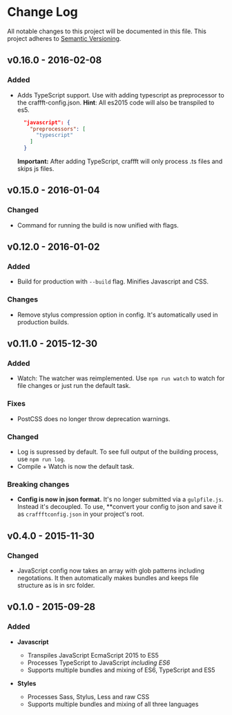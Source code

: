 # Change Log
All notable changes to this project will be documented in this file.
This project adheres to [Semantic Versioning](http://semver.org/).

## v0.16.0 - 2016-02-08
### Added
* Adds TypeScript support. Use with adding typescript as preprocessor to the craffft-config.json. **Hint**: All es2015 code 
 will also be transpiled to es5.
  
  ```json
    "javascript": {
      "preprocessors": [
        "typescript"
      ]
    }
  ```
  **Important:** After adding TypeScript, craffft will only process .ts files and skips js files.

## v0.15.0 - 2016-01-04
### Changed
* Command for running the build is now unified with flags.

## v0.12.0 - 2016-01-02
### Added
* Build for production with `--build` flag. Minifies Javascript and CSS.

### Changes
* Remove stylus compression option in config. It's automatically used in production builds.

## v0.11.0 - 2015-12-30

### Added
* Watch: The watcher was reimplemented. Use `npm run watch` to watch for file changes or just run the default task.

### Fixes
* PostCSS does no longer throw deprecation warnings.

### Changed
* Log is supressed by default. To see full output of the building process, use `npm run log`.
* Compile + Watch is now the default task.

### Breaking changes
* **Config is now in json format.** It's no longer submitted via a `gulpfile.js`. Instead it's decoupled. To use, **convert your config to json and save it as `craffftconfig.json` in your project's root.

## v0.4.0 - 2015-11-30
### Changed
* JavaScript config now takes an array with glob patterns including negotations. 
  It then automatically makes bundles and keeps file structure as is in src folder.

## v0.1.0 - 2015-09-28
### Added
* **Javascript**
  * Transpiles JavaScript EcmaScript 2015 to ES5
  * Processes TypeScript to JavaScript *including ES6*
  * Supports multiple bundles and mixing of ES6, TypeScript and ES5

* **Styles**
  * Processes Sass, Stylus, Less and raw CSS
  * Supports multiple bundles and mixing of all three languages
